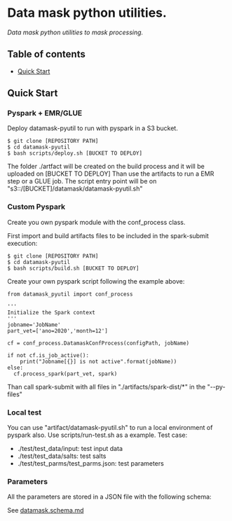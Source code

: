 # Data mask python utilities.

*Data mask python utilities to mask processing.*

## Table of contents

- [Quick Start](#quick-start) 

## Quick Start
### Pyspark + EMR/GLUE

Deploy datamask-pyutil to run with pyspark in a S3 bucket.
```
$ git clone [REPOSITORY PATH]
$ cd datamask-pyutil
$ bash scripts/deploy.sh [BUCKET TO DEPLOY] 

```
   The folder ./artfact will be created on the build process and it will be uploaded on [BUCKET TO DEPLOY]
   Than use the artifacts to run a EMR step or a GLUE job.
   The script entry point will be on "s3::/[BUCKET]/datamask/datamask-pyutil.sh"


### Custom Pyspark   

Create you own pyspark module with the conf_process class.

First import and build artifacts files to be included in the spark-submit execution: 
```
$ git clone [REPOSITORY PATH]
$ cd datamask-pyutil
$ bash scripts/build.sh [BUCKET TO DEPLOY] 
```
Create your own pyspark script following the example above:

```
from datamask_pyutil import conf_process

''' 
Initialize the Spark context 
'''
jobname='JobName'
part_vet=['ano=2020','month=12']

cf = conf_process.DatamaskConfProcess(configPath, jobName)

if not cf.is_job_active():
    print("Jobname[{}] is not active".format(jobName))
else:
  cf.process_spark(part_vet, spark)

```
Than call spark-submit with all files in "./artifacts/spark-dist/*" in the "--py-files"

### Local test

You can use "artifact/datamask-pyutil.sh" to run a local environment of pyspark also.
Use scripts/run-test.sh as a example. 
Test case:
- ./test/test_data/input: test input data
- ./test/test_data/salts: test salts
- ./test/test_parms/test_parms.json: test parameters

### Parameters

All the parameters are stored in a JSON file with the following schema:

See [datamask.schema.md](./datamask-pyutil/schemas/datamask.schema.md)

